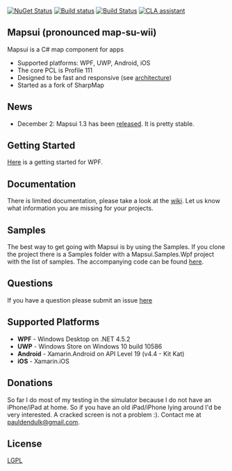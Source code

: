 [![NuGet Status](http://img.shields.io/nuget/v/Mapsui.svg?style=flat)](https://www.nuget.org/packages/Mapsui/)
[![Build status](https://ci.appveyor.com/api/projects/status/p20w43qv4ixkkftp?svg=true)](https://ci.appveyor.com/project/pauldendulk/mapsui)
[![Build Status](https://www.bitrise.io/app/119dabd1302841a1/status.svg?token=KH9mbi7R6uLBz0iUZjbvJw&branch=master)](https://www.bitrise.io/app/119dabd1302841a1)
[![CLA assistant](https://cla-assistant.io/readme/badge/pauldendulk/Mapsui)](https://cla-assistant.io/pauldendulk/Mapsui)

## Mapsui (pronounced map-su-wii)

Mapsui is a C# map component for apps

- Supported platforms: WPF, UWP, Android, iOS
- The core PCL is Profile 111
- Designed to be fast and responsive (see [architecture](https://github.com/pauldendulk/Mapsui/wiki/Async-Fetching))
- Started as a fork of SharpMap

## News
- December 2: Mapsui 1.3 has been [released](https://github.com/pauldendulk/Mapsui/releases/tag/1.3.0). It is pretty stable. 

## Getting Started
[Here](https://github.com/pauldendulk/Mapsui/wiki/Getting-Started-with-Mapsui) is a getting started for WPF.

## Documentation
There is limited documentation, please take a look at the [wiki](https://github.com/pauldendulk/Mapsui/wiki). Let us know what information you are missing for your projects. 

## Samples
The best way to get going with Mapsui is by using the Samples. If you clone the project there is a Samples folder with a Mapsui.Samples.Wpf project with the list of samples. The accompanying code can be found [here](https://github.com/pauldendulk/Mapsui/tree/master/Samples/Mapsui.Samples.Common/Maps).

## Questions
If you have a question please submit an issue [here](https://github.com/pauldendulk/Mapsui/issues)

## Supported Platforms

- **WPF** - Windows Desktop on .NET 4.5.2
- **UWP** - Windows Store on Windows 10 build 10586
- **Android** - Xamarin.Android on API Level 19 (v4.4 - Kit Kat)
- **iOS** - Xamarin.iOS

## Donations
So far I do most of my testing in the simulator because I do not have an iPhone/iPad at home. So if you have an old iPad/iPhone lying around I'd be very interested. A cracked screen is not a problem :). Contact me at pauldendulk@gmail.com.

## License 

[LGPL](https://raw.githubusercontent.com/pauldendulk/Mapsui/master/LICENSE.md)

